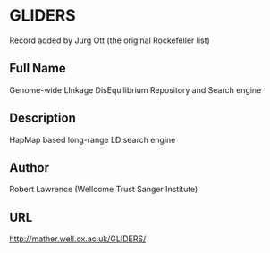 # GLIDERS
Record added by Jurg Ott (the original Rockefeller list)

## Full Name
Genome-wide LInkage DisEquilibrium Repository and Search engine

## Description
HapMap based long-range LD search engine

## Author
Robert Lawrence (Wellcome Trust Sanger Institute)

## URL
http://mather.well.ox.ac.uk/GLIDERS/